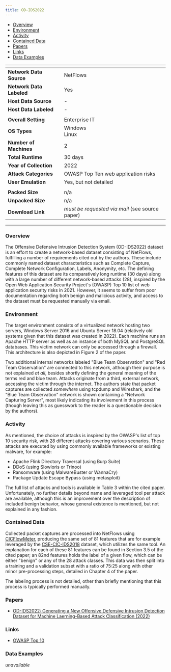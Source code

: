 ```yaml
---
title: OD-IDS2022
---
```


- [Overview](#overview)
- [Environment](#environment)
- [Activity](#activity)
- [Contained Data](#contained-data)
- [Papers](#papers)
- [Links](#links)
- [Data Examples](#data-examples)

| <!-- -->                 | <!-- -->                                        |
|--------------------------|-------------------------------------------------|
| **Network Data Source**  | NetFlows                                        |
| **Network Data Labeled** | Yes                                             |
| **Host Data Source**     | -                                               |
| **Host Data Labeled**    | -                                               |
|                          |                                                 |
| **Overall Setting**      | Enterprise IT                                   |
| **OS Types**             | Windows<br/>Linux                               |
| **Number of Machines**   | 2                                               |
| **Total Runtime**        | 30 days                                         |
| **Year of Collection**   | 2022                                            |
| **Attack Categories**    | OWASP Top Ten web application risks             |
| **User Emulation**       | Yes, but not detailed                           |
|                          |                                                 |
| **Packed Size**          | n/a                                             |
| **Unpacked Size**        | n/a                                             |
| **Download Link**        | *must be requested via mail* (see source paper) |

***

### Overview
The Offensive Defensive Intrusion Detection System (OD-IDS2022) dataset is an effort to create a network-based dataset consisting of NetFlows, fulfilling a number of requirements cited out by the authors.
These include commonly named dataset characteristics such as Complete Capture, Complete Network Configuration, Labels, Anonymity, etc.
The defining features of this dataset are its comparatively long runtime (30 days) along with a large number of different network-based attacks (28), inspired by the Open Web Application Security Project's (OWASP) Top 10 list of web application security risks in 2021.
However, it seems to suffer from poor documentation regarding both benign and malicious activity, and access to the dataset must be requested manually via email.

### Environment
The target environment consists of a virtualized network hosting two servers, Windows Server 2016 and Ubuntu Server 18.04 (relatively old systems given that this dataset was created in 2022).
Each machine runs an Apache HTTP server as well as an instance of both MySQL and PostgreSQL databases.
This victim network can only be accessed through a firewall.
This architecture is also depicted in Figure 2 of the paper.

Two additional internal networks labeled "Blue Team Observation" and "Red Team Observation" are connected to this network, although their purpose is not explained *at all*, besides shortly defining the general meaning of the terms red and blue team.
Attacks originate from a third, external network, accessing the victim through the internet.
The authors state that packet captures are collected *somewhere* using tcpdump and Wireshark, and the "Blue Team Observation" network is shown containing a "Network Capturing Server", most likely indicating its involvement in this process (though leaving this as guesswork to the reader is a questionable decision by the authors).

### Activity
As mentioned, the choice of attacks is inspired by the OWASP's list of top 10 security risk, with 28 different attacks covering various scenarios.
These attacks are executed by using commonly available frameworks or existing malware, for example:
- Apache Flink Directory Traversal (using Burp Suite)
- DDoS (using Slowloris or Trinoo)
- Ransomware (using MalwareBuster or WannaCry)
- Package Update Escape Bypass (using metasploit)

The full list of attacks and tools is available in Table 3 within the cited paper.
Unfortunately, no further details beyond name and leveraged tool per attack are available, although this is an improvement over the description of included benign behavior, whose general existence is mentioned, but not explained in any fashion.

### Contained Data
Collected packet captures are processed into NetFlows using [CICFlowMeter](https://www.unb.ca/cic/research/applications.html#CICFlowMeter), producing the same set of 81 features that are for example leveraged by the [CSE-CIC-IDS2018](cse_cic_ids2018.md) dataset, which utilizes the same tool.
An explanation for each of these 81 features can be found in Section 3.5 of the cited paper;
an 82nd features holds the label of a given flow, which can be either "benign" or any of the 28 attack classes.
This data was then split into a training and a validation subset with a ratio of 75:25 along with other minor pre-processing steps, detailed in Chapter 4 of the paper.

The labeling process is not detailed, other than briefly mentioning that this process is typically performed manually.

### Papers
- [OD-IDS2022: Generating a New Offensive Defensive Intrusion Detection Dataset for Machine Laerning-Based Attack Classification (2022)](http://dx.doi.org/10.1007/s41870-023-01464-8)

### Links
- [OWASP Top 10](https://owasp.org/Top10/)

### Data Examples
*unavailable*
